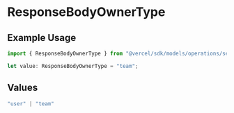 # ResponseBodyOwnerType

## Example Usage

```typescript
import { ResponseBodyOwnerType } from "@vercel/sdk/models/operations/searchrepo.js";

let value: ResponseBodyOwnerType = "team";
```

## Values

```typescript
"user" | "team"
```